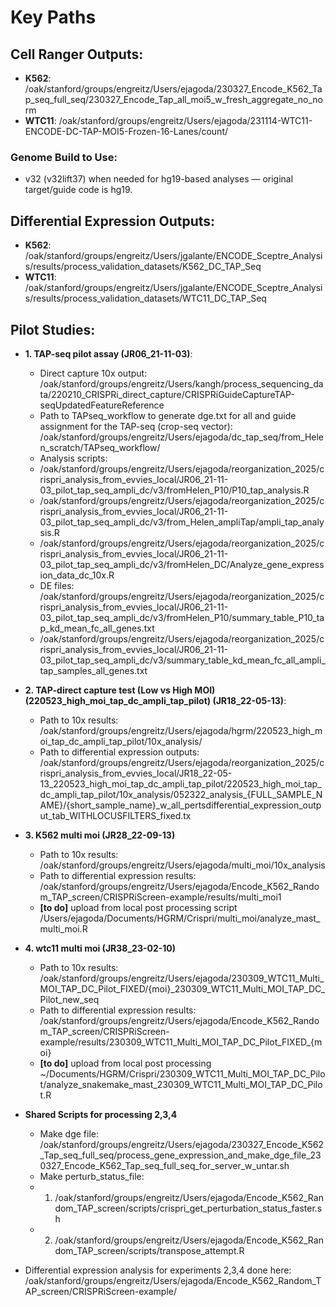 # Key Paths

## Cell Ranger Outputs:
- **K562**: /oak/stanford/groups/engreitz/Users/ejagoda/230327_Encode_K562_Tap_seq_full_seq/230327_Encode_Tap_all_moi5_w_fresh_aggregate_no_norm
- **WTC11**: /oak/stanford/groups/engreitz/Users/ejagoda/231114-WTC11-ENCODE-DC-TAP-MOI5-Frozen-16-Lanes/count/

### Genome Build to Use:
- v32 (v32lift37) when needed for hg19-based analyses — original target/guide code is hg19.

## Differential Expression Outputs:
- **K562**: /oak/stanford/groups/engreitz/Users/jgalante/ENCODE_Sceptre_Analysis/results/process_validation_datasets/K562_DC_TAP_Seq
- **WTC11**: /oak/stanford/groups/engreitz/Users/jgalante/ENCODE_Sceptre_Analysis/results/process_validation_datasets/WTC11_DC_TAP_Seq

## Pilot Studies:
- **1. TAP-seq pilot assay (JR06_21-11-03)**:
  - Direct capture 10x output: /oak/stanford/groups/engreitz/Users/kangh/process_sequencing_data/220210_CRISPRi_direct_capture/CRISPRiGuideCaptureTAP-seqUpdatedFeatureReference
  - Path to TAPseq_workflow to generate dge.txt for all and guide assignment for the TAP-seq (crop-seq vector): /oak/stanford/groups/engreitz/Users/ejagoda/dc_tap_seq/from_Helen_scratch/TAPseq_workflow/
  - Analysis scripts:
  -  /oak/stanford/groups/engreitz/Users/ejagoda/reorganization_2025/crispri_analysis_from_evvies_local/JR06_21-11-03_pilot_tap_seq_ampli_dc/v3/fromHelen_P10/P10_tap_analysis.R
  -  /oak/stanford/groups/engreitz/Users/ejagoda/reorganization_2025/crispri_analysis_from_evvies_local/JR06_21-11-03_pilot_tap_seq_ampli_dc/v3/from_Helen_ampliTap/ampli_tap_analysis.R
  -  /oak/stanford/groups/engreitz/Users/ejagoda/reorganization_2025/crispri_analysis_from_evvies_local/JR06_21-11-03_pilot_tap_seq_ampli_dc/v3/fromHelen_DC/Analyze_gene_expression_data_dc_10x.R
  -  DE files: /oak/stanford/groups/engreitz/Users/ejagoda/reorganization_2025/crispri_analysis_from_evvies_local/JR06_21-11-03_pilot_tap_seq_ampli_dc/v3/fromHelen_P10/summary_table_P10_tap_kd_mean_fc_all_genes.txt
  -  /oak/stanford/groups/engreitz/Users/ejagoda/reorganization_2025/crispri_analysis_from_evvies_local/JR06_21-11-03_pilot_tap_seq_ampli_dc/v3/summary_table_kd_mean_fc_all_ampli_tap_samples_all_genes.txt

- **2. TAP-direct capture test (Low vs High MOI) (220523_high_moi_tap_dc_ampli_tap_pilot) (JR18_22-05-13)**:
  - Path to 10x results: /oak/stanford/groups/engreitz/Users/ejagoda/hgrm/220523_high_moi_tap_dc_ampli_tap_pilot/10x_analysis/
  - Path to differential expression outputs: /oak/stanford/groups/engreitz/Users/ejagoda/reorganization_2025/crispri_analysis_from_evvies_local/JR18_22-05-13_220523_high_moi_tap_dc_ampli_tap_pilot/220523_high_moi_tap_dc_ampli_tap_pilot/10x_analysis/052322_analysis_{FULL_SAMPLE_NAME}/{short_sample_name}_w_all_pertsdifferential_expression_output_tab_WITHLOCUSFILTERS_fixed.tx

- **3. K562 multi moi  (JR28_22-09-13)**
  - Path to 10x results: /oak/stanford/groups/engreitz/Users/ejagoda/multi_moi/10x_analysis
  - Path to  differential expression results: /oak/stanford/groups/engreitz/Users/ejagoda/Encode_K562_Random_TAP_screen/CRISPRiScreen-example/results/multi_moi1
  - **[to do]** upload from local post processing script /Users/ejagoda/Documents/HGRM/Crispri/multi_moi/analyze_mast_multi_moi.R

- **4. wtc11 multi moi (JR38_23-02-10)**
  - Path to 10x results: /oak/stanford/groups/engreitz/Users/ejagoda/230309_WTC11_Multi_MOI_TAP_DC_Pilot_FIXED/{moi}_230309_WTC11_Multi_MOI_TAP_DC_Pilot_new_seq
  - Path to differential expression results: /oak/stanford/groups/engreitz/Users/ejagoda/Encode_K562_Random_TAP_screen/CRISPRiScreen-example/results/230309_WTC11_Multi_MOI_TAP_DC_Pilot_FIXED_{moi}
  - **[to do]** upload from local post processing ~/Documents/HGRM/Crispri/230309_WTC11_Multi_MOI_TAP_DC_Pilot/analyze_snakemake_mast_230309_WTC11_Multi_MOI_TAP_DC_Pilot.R

- **Shared Scripts for processing 2,3,4**
  - Make dge file: /oak/stanford/groups/engreitz/Users/ejagoda/230327_Encode_K562_Tap_seq_full_seq/process_gene_expression_and_make_dge_file_230327_Encode_K562_Tap_seq_full_seq_for_server_w_untar.sh
  - Make perturb_status_file:
  - 1. /oak/stanford/groups/engreitz/Users/ejagoda/Encode_K562_Random_TAP_screen/scripts/crispri_get_perturbation_status_faster.sh
  - 2. /oak/stanford/groups/engreitz/Users/ejagoda/Encode_K562_Random_TAP_screen/scripts/transpose_attempt.R 
- Differential expression analysis for experiments 2,3,4 done here: /oak/stanford/groups/engreitz/Users/ejagoda/Encode_K562_Random_TAP_screen/CRISPRiScreen-example/
 

